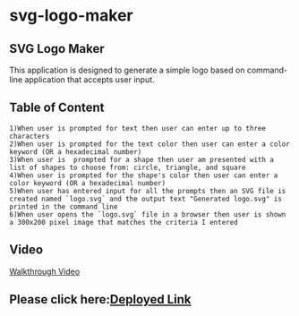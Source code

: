 # svg-logo-maker

## SVG Logo Maker
This application is designed to generate a simple logo based on command-line application that accepts user input.

## Table of Content

    1)When user is prompted for text then user can enter up to three characters
    2)When user is prompted for the text color then user can enter a color keyword (OR a hexadecimal number)
    3)When user is  prompted for a shape then user am presented with a list of shapes to choose from: circle, triangle, and square
    4)When user is prompted for the shape's color then user can enter a color keyword (OR a hexadecimal number)
    5)When user has entered input for all the prompts then an SVG file is created named `logo.svg` and the output text "Generated logo.svg" is printed in the command line
    6)When user opens the `logo.svg` file in a browser then user is shown a 300x200 pixel image that matches the criteria I entered



## Video
[Walkthrough Video]( )

## Please click here:[Deployed Link](https://lim204.github.io/svg-logo-maker/)
